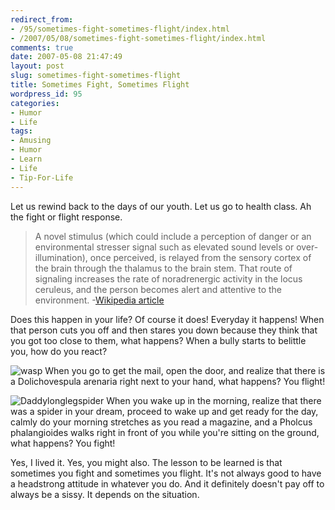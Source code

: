 ```yaml
---
redirect_from:
- /95/sometimes-fight-sometimes-flight/index.html
- /2007/05/08/sometimes-fight-sometimes-flight/index.html
comments: true
date: 2007-05-08 21:47:49
layout: post
slug: sometimes-fight-sometimes-flight
title: Sometimes Fight, Sometimes Flight
wordpress_id: 95
categories:
- Humor
- Life
tags:
- Amusing
- Humor
- Learn
- Life
- Tip-For-Life
---
```


Let us rewind back to the days of our youth. Let us go to health class. Ah the fight or flight response.


> A novel stimulus (which could include a perception of danger or an environmental stresser signal such as elevated sound levels or over-illumination), once perceived, is relayed from the sensory cortex of the brain through the thalamus to the brain stem. That route of signaling increases the rate of noradrenergic activity in the locus ceruleus, and the person becomes alert and attentive to the environment.
-[Wikipedia article](http://en.wikipedia.org/wiki/Fight_or_flight)


Does this happen in your life? Of course it does! Everyday it happens! When that person cuts you off and then stares you down because they think that you got too close to them, what happens? When a bully starts to belittle you, how do you react?



![wasp](http://farm1.static.flickr.com/227/490072881_41be204f32_m.jpg)
When you go to get the mail, open the door, and realize that there is a Dolichovespula arenaria right next to your hand, what happens? You flight!



![Daddylonglegspider](http://farm1.static.flickr.com/193/490072871_f0cbb54821_m.jpg)
When you wake up in the morning, realize that there was a spider in your dream, proceed to wake up and get ready for the day, calmly do your morning stretches as you read a magazine, and a Pholcus phalangioides walks right in front of you while you're sitting on the ground, what happens? You fight!



Yes, I lived it. Yes, you might also. The lesson to be learned is that sometimes you fight and sometimes you flight. It's not always good to have a headstrong attitude in whatever you do. And it definitely doesn't pay off to always be a sissy. It depends on the situation.
